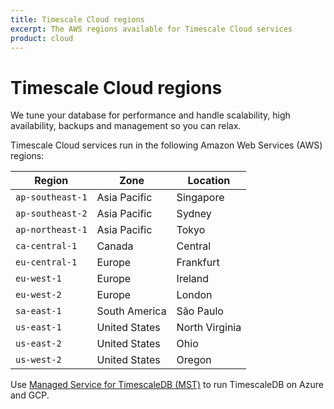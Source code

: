 ```yaml
---
title: Timescale Cloud regions
excerpt: The AWS regions available for Timescale Cloud services  
product: cloud
---
```




# Timescale Cloud regions

<Highlight type="cloud" header="Want your databases to run in the Timescale cloud?" button="Try for free">
We tune your database for performance and handle scalability, high availability, backups and management so you can relax.
</Highlight>

Timescale Cloud services run in the following Amazon Web Services (AWS) regions:

| Region           | Zone          | Location       |
|------------------|---------------|----------------|
| `ap-southeast-1` | Asia Pacific  | Singapore      |
| `ap-southeast-2` | Asia Pacific  | Sydney         |
| `ap-northeast-1` | Asia Pacific  | Tokyo          |
| `ca-central-1`   | Canada        | Central        |
| `eu-central-1`   | Europe        | Frankfurt      |
| `eu-west-1`      | Europe        | Ireland        |
| `eu-west-2`      | Europe        | London         |
| `sa-east-1`      | South America | São Paulo      |
| `us-east-1`      | United States | North Virginia |
| `us-east-2`      | United States | Ohio           |
| `us-west-2`      | United States | Oregon         |

<Highlight type="cloud"  header="Need to deploy on Azure or Google Cloud Platform?">

Use [Managed Service for TimescaleDB (MST)][aiven-client-mst] to run TimescaleDB on Azure and GCP.

</Highlight>

[aiven-client-mst]: /mst/:currentVersion:/
